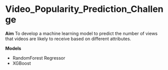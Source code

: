 # Video_Popularity_Prediction_Challenge #

**Aim** To develop a machine learning model to predict the number of views that videos are likely to receive based on different attributes.

**Models**

* RandomForest Regressor
* XGBoost


